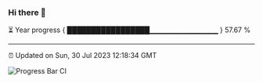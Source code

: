 ### Hi there 👋

⏳ Year progress { █████████████████▁▁▁▁▁▁▁▁▁▁▁▁▁ } 57.67 %

---

⏰ Updated on Sun, 30 Jul 2023 12:18:34 GMT

![Progress Bar CI](https://github.com/liununu/liununu/workflows/Progress%20Bar%20CI/badge.svg)
